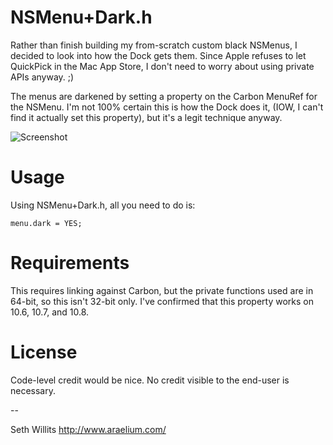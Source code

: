 NSMenu+Dark.h
=============

Rather than finish building my from-scratch custom black NSMenus, I
decided to look into how the Dock gets them. Since Apple refuses to
let QuickPick in the Mac App Store, I don't need to worry about
using private APIs anyway. ;)

The menus are darkened by setting a property on the Carbon MenuRef
for the NSMenu. I'm not 100% certain this is how the Dock does it,
(IOW, I can't find it actually set this property), but it's a legit
technique anyway.


![Screenshot](https://github.com/swillits/NSMenu-Dark/raw/master/Screenshot.png)


Usage
=============
Using NSMenu+Dark.h, all you need to do is:

	menu.dark = YES;


Requirements
=============
This requires linking against Carbon, but the private functions used
are in 64-bit, so this isn't 32-bit only. I've confirmed that this
property works on 10.6, 10.7, and 10.8.


License
=============
Code-level credit would be nice. No credit visible to the end-user
is necessary.


--

Seth Willits
http://www.araelium.com/
